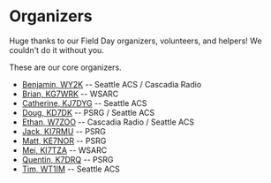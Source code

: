# Organizers

Huge thanks to our Field Day organizers, volunteers, and helpers! We couldn't do it without you.

These are our core organizers.
- [Benjamin, WY2K](https://qrz.com/db/WY2K) -- Seattle ACS / Cascadia Radio
- [Brian, KG7WRK](https://qrz.com/db/KG7WRK) -- WSARC
- [Catherine, KJ7DYG](https://qrz.com/db/KJ7DYG) -- Seattle ACS
- [Doug, KD7DK](https://qrz.com/db/KD7DK) -- PSRG / Seattle ACS
- [Ethan, W7ZOO](https://qrz.com/db/W7ZOO) -- Cascadia Radio / Seattle ACS
- [Jack, KI7RMU](https://qrz.com/db/KI7RMU) -- PSRG
- [Matt, KE7NOR](https://qrz.com/db/KE7NOR) -- PSRG
- [Mei, KI7TZA](https://qrz.com/db/KI7TZA) -- WSARC
- [Quentin, K7DRQ](https://qrz.com/db/K7DRQ) -- PSRG
- [Tim, WT1IM](https://qrz.com/db/WT1IM) -- Seattle ACS
